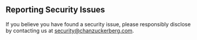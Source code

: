 ## Reporting Security Issues
If you believe you have found a security issue, please responsibly disclose by contacting us at [security@chanzuckerberg.com](mailto:security@chanzuckerberg.com).
